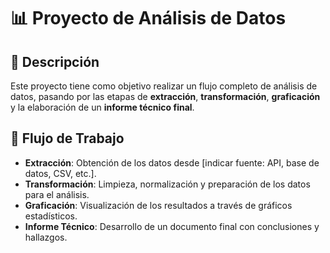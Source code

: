 # 📊 Proyecto de Análisis de Datos  

## 📌 Descripción  
Este proyecto tiene como objetivo realizar un flujo completo de análisis de datos, pasando por las etapas de **extracción**, **transformación**, **graficación** y la elaboración de un **informe técnico final**.  

## 🚀 Flujo de Trabajo  
- **Extracción**: Obtención de los datos desde [indicar fuente: API, base de datos, CSV, etc.].  
- **Transformación**: Limpieza, normalización y preparación de los datos para el análisis.  
- **Graficación**: Visualización de los resultados a través de gráficos estadísticos.  
- **Informe Técnico**: Desarrollo de un documento final con conclusiones y hallazgos.  
